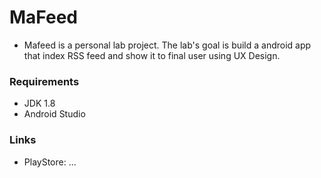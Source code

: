 # MaFeed
  + Mafeed is a personal lab project. The lab's goal is build a android app that index RSS feed and show it to final user using UX Design.

### Requirements
  + JDK 1.8
  + Android Studio

### Links
  + PlayStore: ...
